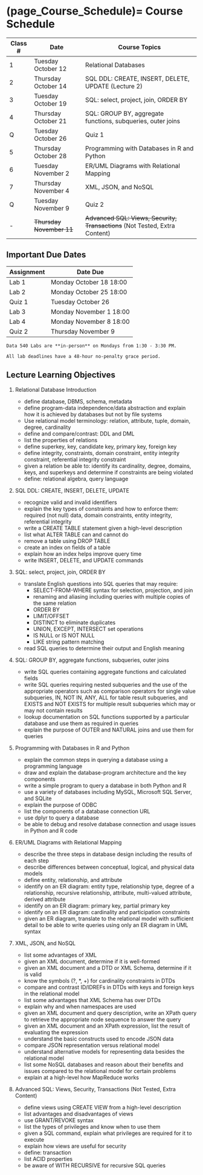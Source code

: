 (page_Course_Schedule)=
Course Schedule
=======================

| Class # | Date                        | Course Topics                                                                   |
|---------|-----------------------------|---------------------------------------------------------------------------------|
| 1       | Tuesday October 12          | Relational Databases                                                            |
| 2       | Thursday October 14         | SQL DDL: CREATE, INSERT, DELETE, UPDATE (Lecture 2)                             |
| 3       | Tuesday October 19          | SQL: select, project, join, ORDER BY                                            |
| 4       | Thursday October 21         | SQL: GROUP BY, aggregate functions, subqueries, outer joins                     |
| Q       | Tuesday October 26          | Quiz 1                                                                          |
| 5       | Thursday October 28         | Programming with Databases in R and Python                                      |
| 6       | Tuesday November 2          | ER/UML Diagrams with Relational Mapping                                         |
| 7       | Thursday November 4         | XML, JSON, and NoSQL                                                            |
| Q       | Tuesday November 9          | Quiz 2                                                                          |
| -       | <s>Thursday November 11</s> | <s>Advanced SQL: Views, Security, Transactions</s>  (Not Tested, Extra Content) |

## Important Due Dates

| Assignment | Date Due                 |
|------------|--------------------------|
| Lab 1      | Monday October 18 18:00  |
| Lab 2      | Monday October 25 18:00  |
| Quiz 1     | Tuesday October 26       |
| Lab 3      | Monday November 1 18:00  |
| Lab 4      | Monday November 8  18:00 |
| Quiz 2     | Thursday November 9      |

```{note}
Data 540 Labs are **in-person** on Mondays from 1:30 - 3:30 PM.
```

```{tip}
All lab deadlines have a 48-hour no-penalty grace period.
```

## Lecture Learning Objectives

1. Relational Database Introduction

	- define database, DBMS, schema, metadata
	- define program-data independence/data abstraction and explain how it is achieved by databases but not by file systems
	- Use relational model terminology: relation, attribute, tuple, domain, degree, cardinality
	- define and compare/contrast: DDL and DML
	- list the properties of relations
	- define superkey, key, candidate key, primary key, foreign key
	- define integrity, constraints, domain constraint, entity integrity constraint, referential integrity constraint
	- given a relation be able to: identify its cardinality, degree, domains, keys, and superkeys and determine if constraints are being violated
	- define: relational algebra, query language
  
2. SQL DDL: CREATE, INSERT, DELETE, UPDATE

	- recognize valid and invalid identifiers
	- explain the key types of constraints and how to enforce them: required (not null) data, domain constraints, entity integrity, referential integrity
	- write a CREATE TABLE statement given a high-level description
	- list what ALTER TABLE can and cannot do 
	- remove a table using DROP TABLE
	- create an index on fields of a table
	- explain how an index helps improve query time
	- write INSERT, DELETE, and UPDATE commands
      
3. SQL: select, project, join, ORDER BY

	- translate English questions into SQL queries that may require:
		- SELECT-FROM-WHERE syntax for selection, projection, and join
		- renaming and aliasing including queries with multiple copies of the same relation
		- ORDER BY
		- LIMIT/OFFSET
		- DISTINCT to eliminate duplicates
		- UNION, EXCEPT, INTERSECT set operations
		- IS NULL or IS NOT NULL
		- LIKE string pattern matching
	- read SQL queries to determine their output and English meaning

4. SQL: GROUP BY, aggregate functions, subqueries, outer joins

	- write SQL queries containing aggregate functions and calculated fields
	- write SQL queries requiring nested subqueries and the use of the appropriate operators such as comparison operators for single value subqueries, IN, NOT IN, ANY, ALL for table result subqueries, and EXISTS and NOT EXISTS for multiple result subqueries which may or may not contain results
	- lookup documentation on SQL functions supported by a particular database and use them as required in queries
	- explain the purpose of OUTER and NATURAL joins and use them for queries

5. Programming with Databases in R and Python

	- explain the common steps in querying a database using a programming language
	- draw and explain the database-program architecture and the key components
	- write a simple program to query a database in both Python and R
	- use a variety of databases including MySQL, Microsoft SQL Server, and SQLite
	- explain the purpose of ODBC
	- list the components of a database connection URL
	- use dplyr to query a database
	- be able to debug and resolve database connection and usage issues in Python and R code

6. ER/UML Diagrams with Relational Mapping

	- describe the three steps in database design including the results of each step
	- describe differences between conceptual, logical, and physical data models
	- define entity, relationship, and attribute
	- identify on an ER diagram: entity type, relationship type, degree of a relationship, recursive relationship, attribute, multi-valued attribute, derived attribute
	- identify on an ER diagram: primary key, partial primary key
	- identify on an ER diagram: cardinality and participation constraints
	- given an ER diagram, translate to the relational model with sufficient detail to be able to write queries using only an ER diagram in UML syntax

7. XML, JSON, and NoSQL

	- list some advantages of XML
	- given an XML document, determine if it is well-formed
	- given an XML document and a DTD or XML Schema, determine if it is valid
	- know the symbols (?, \*, +) for cardinality constraints in DTDs
	- compare and contrast ID/IDREFs in DTDs with keys and foreign keys in the relational model
	- list some advantages that XML Schema has over DTDs
	- explain why and when namespaces are used
	- given an XML document and query description, write an XPath query to retrieve the appropriate node sequence to answer the query
	- given an XML document and an XPath expression, list the result of evaluating the expression
	- understand the basic constructs used to encode JSON data
	- compare JSON representation versus relational model
	- understand alternative models for representing data besides the relational model
	- list some NoSQL databases and reason about their benefits and issues compared to the relational model for certain problems
	- explain at a high-level how MapReduce works      

8. Advanced SQL: Views, Security, Transactions (Not Tested, Extra Content)

	- define views using CREATE VIEW from a high-level description
	- list advantages and disadvantages of views
	- use GRANT/REVOKE syntax
	- list the types of privileges and know when to use them
	- given a SQL command, explain what privileges are required for it to execute
	- explain how views are useful for security
	- define: transaction
	- list ACID properties
	- be aware of WITH RECURSIVE for recursive SQL queries